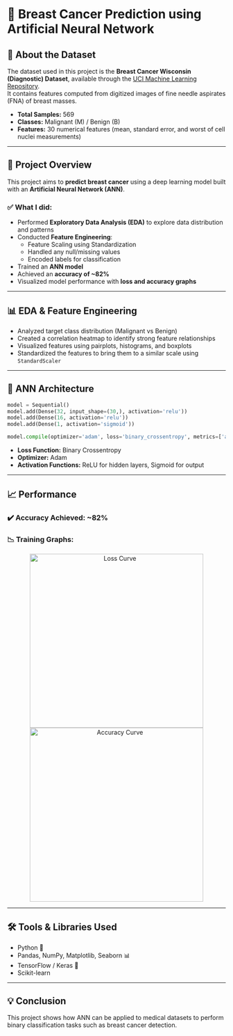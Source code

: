 # 🧠 Breast Cancer Prediction using Artificial Neural Network

## 📂 About the Dataset

The dataset used in this project is the **Breast Cancer Wisconsin (Diagnostic) Dataset**, available through the [UCI Machine Learning Repository](https://archive.ics.uci.edu/ml/datasets/Breast+Cancer+Wisconsin+(Diagnostic)).  
It contains features computed from digitized images of fine needle aspirates (FNA) of breast masses.

- **Total Samples:** 569  
- **Classes:** Malignant (M) / Benign (B)  
- **Features:** 30 numerical features (mean, standard error, and worst of cell nuclei measurements)

---

## 🔬 Project Overview

This project aims to **predict breast cancer** using a deep learning model built with an **Artificial Neural Network (ANN)**.

### ✅ What I did:
- Performed **Exploratory Data Analysis (EDA)** to explore data distribution and patterns
- Conducted **Feature Engineering**:
  - Feature Scaling using Standardization
  - Handled any null/missing values
  - Encoded labels for classification
- Trained an **ANN model**
- Achieved an **accuracy of ~82%**
- Visualized model performance with **loss and accuracy graphs**

---

## 📊 EDA & Feature Engineering

- Analyzed target class distribution (Malignant vs Benign)
- Created a correlation heatmap to identify strong feature relationships
- Visualized features using pairplots, histograms, and boxplots
- Standardized the features to bring them to a similar scale using `StandardScaler`

---

## 🤖 ANN Architecture

```python
model = Sequential()
model.add(Dense(32, input_shape=(30,), activation='relu'))
model.add(Dense(16, activation='relu'))
model.add(Dense(1, activation='sigmoid'))

model.compile(optimizer='adam', loss='binary_crossentropy', metrics=['accuracy'])
```

- **Loss Function:** Binary Crossentropy  
- **Optimizer:** Adam  
- **Activation Functions:** ReLU for hidden layers, Sigmoid for output

---

## 📈 Performance

### ✔️ Accuracy Achieved: **~82%**

### 📉 Training Graphs:

<p align="center">
  <img src="loss_curve.png" width="400" alt="Loss Curve"/>
  <img src="accuracy_curve.png" width="400" alt="Accuracy Curve"/>
</p>

---

## 🛠️ Tools & Libraries Used

- Python 🐍  
- Pandas, NumPy, Matplotlib, Seaborn 📊  
- TensorFlow / Keras 🤖  
- Scikit-learn  

---

## 💡 Conclusion

This project shows how ANN can be applied to medical datasets to perform binary classification tasks such as breast cancer detection.
